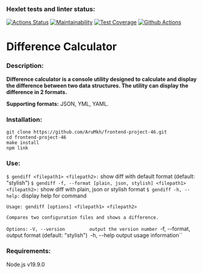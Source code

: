 ### Hexlet tests and linter status:
[![Actions Status](https://github.com/AruMkh/frontend-project-46/workflows/hexlet-check/badge.svg)](https://github.com/AruMkh/frontend-project-46/actions)
[![Maintainability](https://api.codeclimate.com/v1/badges/41f42f0bf1b2e63d4c0c/maintainability)](https://codeclimate.com/github/AruMkh/frontend-project-46/maintainability)
[![Test Coverage](https://api.codeclimate.com/v1/badges/41f42f0bf1b2e63d4c0c/test_coverage)](https://codeclimate.com/github/AruMkh/frontend-project-46/test_coverage)
[![Github Actions](https://github.com/AruMkh/frontend-project-46/actions/workflows/steps.yml/badge.svg)]()

# Difference Calculator
### Description:

**Difference calculator is a console utility designed to calculate and display the difference between two data structures. The utility can display the difference in 2 formats.**

**Supporting formats:** JSON, YML, YAML.

### Installation:
    git clone https://github.com/AruMkh/frontend-project-46.git
    cd frontend-project-46
    make install
    npm link

### Use:
``$ gendiff <filepath1> <filepath2>:`` show diff with default format (default: "stylish")
``$ gendiff -f, --format [plain, json, stylish] <filepath1> <filepath2>:`` show diff with plain, json or stylish format
``$ gendiff -h, --help:`` display help for command

``Usage: gendiff [options] <filepath1> <filepath2>``

``Compares two configuration files and shows a difference.``
   
``Options:``
``-V, --version         output the version number
``-f, --format, <type>  output format (default: "stylish")``
``-h, --help            output usage information``

### Requirements:
Node.js v19.9.0
